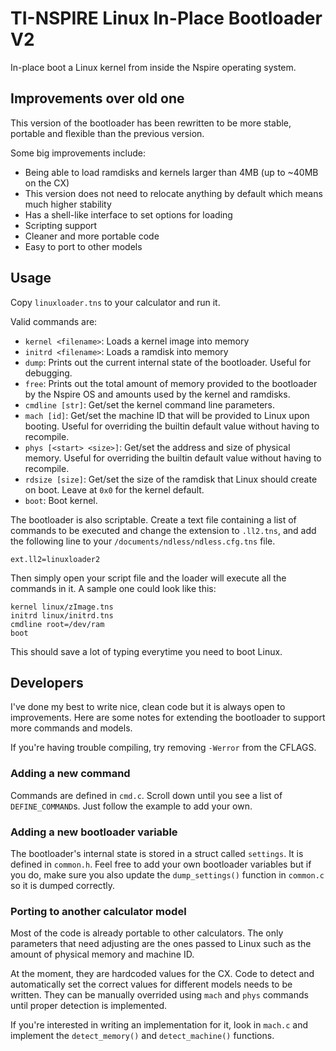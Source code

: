 # TI-NSPIRE Linux In-Place Bootloader V2

In-place boot a Linux kernel from inside the Nspire operating system.

## Improvements over old one

This version of the bootloader has been rewritten to be more stable, portable and flexible than the previous version.

Some big improvements include:

 * Being able to load ramdisks and kernels larger than 4MB (up to ~40MB on the CX)
 * This version does not need to relocate anything by default which means much higher stability
 * Has a shell-like interface to set options for loading
 * Scripting support
 * Cleaner and more portable code
 * Easy to port to other models

## Usage

Copy ```linuxloader.tns``` to your calculator and run it.

Valid commands are:

 * ```kernel <filename>```: Loads a kernel image into memory
 * ```initrd <filename>```: Loads a ramdisk into memory
 * ```dump```: Prints out the current internal state of the bootloader. Useful for debugging.
 * ```free```: Prints out the total amount of memory provided to the bootloader by the Nspire OS and amounts used by the kernel and ramdisks.
 * ```cmdline [str]```: Get/set the kernel command line parameters.
 * ```mach [id]```: Get/set the machine ID that will be provided to Linux upon booting. Useful for overriding the builtin default value without having to recompile.
 * ```phys [<start> <size>]```: Get/set the address and size of physical memory. Useful for overriding the builtin default value without having to recompile.
 * ```rdsize [size]```: Get/set the size of the ramdisk that Linux should create on boot. Leave at ```0x0``` for the kernel default.
 * ```boot```: Boot kernel.

The bootloader is also scriptable. Create a text file containing a list of commands to be executed and change the extension to ```.ll2.tns```, and add the following line to your ```/documents/ndless/ndless.cfg.tns``` file.

```
ext.ll2=linuxloader2
```

Then simply open your script file and the loader will execute all the commands in it. A sample one could look like this:

```
kernel linux/zImage.tns
initrd linux/initrd.tns
cmdline root=/dev/ram
boot
```

This should save a lot of typing everytime you need to boot Linux.

## Developers

I've done my best to write nice, clean code but it is always open to improvements. Here are some notes for extending the bootloader to support more commands and models.

If you're having trouble compiling, try removing ```-Werror``` from the CFLAGS.

### Adding a new command

Commands are defined in ```cmd.c```. Scroll down until you see a list of ```DEFINE_COMMAND```s. Just follow the example to add your own.

### Adding a new bootloader variable

The bootloader's internal state is stored in a struct called ```settings```. It is defined in ```common.h```. Feel free to add your own bootloader variables but if you do, make sure you also update the ```dump_settings()``` function in ```common.c``` so it is dumped correctly.

### Porting to another calculator model

Most of the code is already portable to other calculators. The only parameters that need adjusting are the ones passed to Linux such as the amount of physical memory and machine ID.

At the moment, they are hardcoded values for the CX. Code to detect and automatically set the correct values for different models needs to be written. They can be manually overrided using ```mach``` and ```phys``` commands until proper detection is implemented.

If you're interested in writing an implementation for it, look in ```mach.c``` and implement the ```detect_memory()``` and ```detect_machine()``` functions.